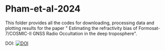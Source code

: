 # Pham-et-al-2024
This folder provides all the codes for downloading, processing data and plotting results for the paper " Estimating the refractivity bias of Formosat-7/COSMIC-II GNSS Radio Occultation in the deep troposphere".

DOI:
[![DOI](https://zenodo.org/badge/651306283.svg)](https://zenodo.org/badge/latestdoi/651306283)

